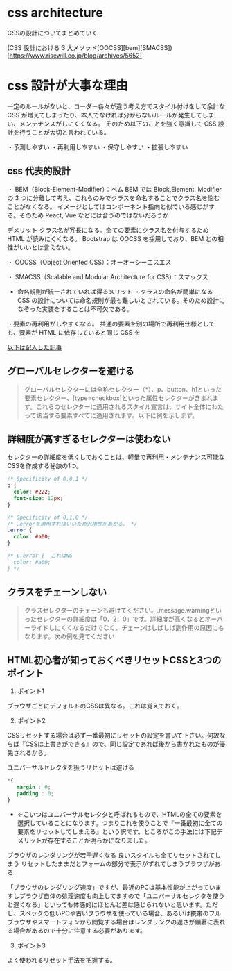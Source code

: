 # css architecture

CSSの設計についてまとめていく

(CSS 設計における 3 大メソッド[OOCSS][bem][SMACSS])[https://www.risewill.co.jp/blog/archives/5652]

# css 設計が大事な理由

一定のルールがないと、コーダー各々が違う考え方でスタイル付けをして余計な CSS が増えてしまったり、本人でなければ分からないルールが発生してしまい、メンテナンスがしにくくなる。
そのため以下のことを強く意識して CSS 設計を行うことが大切と言われている。

・予測しやすい
・再利用しやすい
・保守しやすい
・拡張しやすい

## css 代表的設計

・ BEM（Block-Element-Modifier）：ベム
BEM では Block,Element, Modifier の 3 つに分離して考え、これらのみでクラスを命名することでクラス名を悩むことがなくなる。
イメージとしてはコンポーネント指向と似ている感じがする。そのため React, Vue などには合うのではないだろうか

デメリット
クラス名が冗長になる。全ての要素にクラス名を付与するため HTML が読みにくくなる。
Bootstrap は OOCSS を採用しており、BEM との相性がいいとは言えない。

・ OOCSS（Object Oriented CSS）：オーオーシーエスエス

・ SMACSS（Scalable and Modular Architecture for CSS）：スマックス

- 命名規則が統一されていれば得るメリット
  ・クラスの命名が簡単になる
  CSS の設計については命名規則が最も難しいとされている。そのため設計になぞった実装をすることは不可欠である。

・要素の再利用がしやすくなる。
共通の要素を別の場所で再利用仕様としても、要素が HTML に依存していると同じ CSS を

[以下は記入した記事](https://www.webprofessional.jp/golden-guidelines-for-writing-clean-css/)

## グローバルセレクターを避ける

>グローバルセレクターには全称セレクター（*）、p、button、h1といった要素セレクター、[type=checkbox]といった属性セレクターが含まれます。これらのセレクターに適用されるスタイル宣言は、サイト全体にわたって該当する要素すべてに適用されます。以下に例を示します。

## 詳細度が高すぎるセレクターは使わない

セレクターの詳細度を低くしておくことは、軽量で再利用・メンテナンス可能なCSSを作成する秘訣の1つ。

```css
/* Specificity of 0,0,1 */
p {
  color: #222;
  font-size: 12px;
}

/* Specificity of 0,1,0 */
/* .errorを適用すればいいため汎用性があがる。 */
.error {
  color: #a00;
}

/* p.error {  これはNG
  color: #a00;
} */
```

## クラスをチェーンしない

>クラスセレクターのチェーンも避けてください。.message.warningといったセレクターの詳細度は「0，2，0」です。詳細度が高くなるとオーバーライドしにくくなるだけでなく、チェーンはしばしば副作用の原因にもなります。次の例を見てください


## HTML初心者が知っておくべきリセットCSSと3つのポイント

1. ポイント1

ブラウザごとにデフォルトのCSSは異なる。これは覚えておく。

2. ポイント2

CSSリセットする場合は必ず一番最初にリセットの設定を書いて下さい。何故ならば『CSSは上書きができる』ので、同じ設定であれば後から書かれたものが優先されるから。

ユニバーサルセレクタを扱うリセットは避ける

```css
*{
   margin : 0;
   padding : 0;
}
```

* ←こいつはユニバーサルセレクタと呼ばれるもので、HTMLの全ての要素を選択していることになります。つまりこれを使うことで『一番最初に全ての要素をリセットしてしまえる』という訳です。ところがこの手法には下記デメリットが存在することが明らかになりました。

ブラウザのレンダリングが若干遅くなる
良いスタイルも全てリセットされてしまう
リセットしたままだとフォームの部分で表示がずれてしまうブラウザがある

「ブラウザのレンダリング速度」ですが、最近のPCは基本性能が上がっていますしブラウザ自体の処理速度も向上してますので「ユニバーサルセレクタを使うと遅くなる」といっても体感的にほとんど差は感じられないと思います。ただし、スペックの低いPCや古いブラウザを使っている場合、あるいは携帯のフルブラウザやスマートフォンから閲覧する場合はレンダリングの遅さが顕著に表れる場合があるので十分に注意する必要があります。

3. ポイント3

よく使われるリセット手法を把握する。
